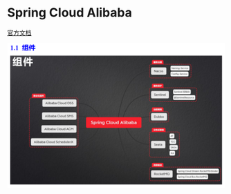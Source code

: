# Spring Cloud Alibaba

[官方文档](https://spring.io/projects/spring-cloud-alibaba#learn)

<img src="./pic/image-20230807005013616.png" alt="image-20230807005013616" style="zoom:50%;" />
